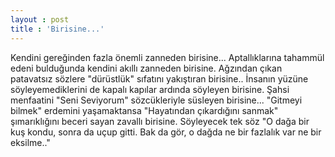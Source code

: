 ```yaml
---
layout : post
title : 'Birisine...'
---
```

Kendini gereğinden fazla önemli zanneden birisine... Aptallıklarına tahammül edeni bulduğunda kendini akıllı zanneden birisine. Ağzından çıkan patavatsız sözlere "dürüstlük" sıfatını yakıştıran birisine.. İnsanın yüzüne söyleyemediklerini de kapalı kapılar ardında söyleyen birisine. Şahsi menfaatini "Seni Seviyorum" sözcükleriyle süsleyen birisine... "Gitmeyi bilmek" erdemini yaşamaktansa "Hayatından çıkardığını sanmak" şımarıklığını beceri sayan zavallı birisine. Söyleyecek tek söz "O dağa bir kuş kondu, sonra da uçup gitti.  Bak da gör, o dağda ne bir fazlalık var ne bir eksilme.."  

